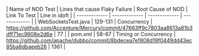 | Name of NOD Test | Lines that cause Flaky Failure | Root Cause of NOD | Link To Test | Line in idoft |
| ------------- | ------------- | ------------- | ------------- |
| WebSocketsTest.java | 129-131 | Concurrency | https://github.com/Accenture/Mercury/commit/47663ff9c7803aa8613a81b3dff71ec9908e2d6e | 77 |
| pom.xml | 58-67 | Timing or Concurrency | https://github.com/apache/dubbo/commit/8bdecea7ef808d19f0449dd43ec85ba8dbaeeb26 | 1361 |
